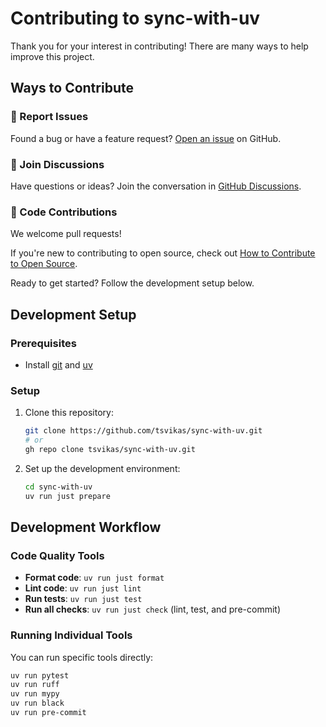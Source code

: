 # Contributing to sync-with-uv

Thank you for your interest in contributing! There are many ways to help improve this project.

## Ways to Contribute

### 🐛 Report Issues

Found a bug or have a feature request? [Open an issue](https://github.com/tsvikas/sync-with-uv/issues/new) on GitHub.

### 💬 Join Discussions

Have questions or ideas? Join the conversation in [GitHub Discussions](https://github.com/tsvikas/sync-with-uv/discussions).

### 🔧 Code Contributions

We welcome pull requests!

If you're new to contributing to open source, check out [How to Contribute to Open Source](https://opensource.guide/how-to-contribute/).

Ready to get started? Follow the development setup below.

## Development Setup

### Prerequisites

- Install [git][install-git] and [uv][install-uv]

### Setup

1. Clone this repository:

   ```bash
   git clone https://github.com/tsvikas/sync-with-uv.git
   # or
   gh repo clone tsvikas/sync-with-uv.git
   ```

1. Set up the development environment:

   ```bash
   cd sync-with-uv
   uv run just prepare
   ```

## Development Workflow

### Code Quality Tools

- **Format code**: `uv run just format`
- **Lint code**: `uv run just lint`
- **Run tests**: `uv run just test`
- **Run all checks**: `uv run just check` (lint, test, and pre-commit)

### Running Individual Tools

You can run specific tools directly:

```bash
uv run pytest
uv run ruff
uv run mypy
uv run black
uv run pre-commit
```

[install-git]: https://git-scm.com/book/en/v2/Getting-Started-Installing-Git
[install-uv]: https://docs.astral.sh/uv/getting-started/installation/
